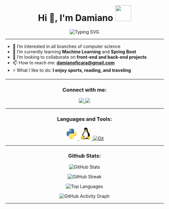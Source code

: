 <h1 align="center">Hi 👋, I'm Damiano <img height="50" width="50" src="https://emoji.gg/assets/emoji/7333-parrotdance.gif"></h1>

<p align="center">
  <img src="https://readme-typing-svg.demolab.com?font=Fira+Code&weight=500&size=22&pause=1000&center=true&vCenter=true&width=440&lines=Computer+Science+Enthusiast;Machine+Learning+Learner;Spring+Boot+Developer;Front-end+%26+Back-end+Collaborator;Passionate+About+Sports+%26+Traveling" alt="Typing SVG" />
</p>

---

- 👀 I’m interested in all branches of computer science
- 🌱 I’m currently learning **Machine Learning** and **Spring Boot**
- 👯 I’m looking to collaborate on **front-end and back-end projects**
- 📫 How to reach me: **[damianoficara@gmail.com](mailto:damianoficara@gmail.com)**
- ⚡ What I like to do: **I enjoy sports, reading, and traveling**

---

<h3 align="center">Connect with me:</h3>
<p align="center">
  <a href="https://www.linkedin.com/in/damiano-ficara-5ba1351b2/" target="_blank">
    <img src="https://img.shields.io/badge/LinkedIn-0077B5?style=for-the-badge&logo=linkedin&logoColor=white"/>
  </a>
  <a href="mailto:damianoficara@gmail.com" target="_blank">
    <img src="https://img.shields.io/badge/Gmail-D14836?style=for-the-badge&logo=gmail&logoColor=white"/>
  </a>
</p>

---

<h3 align="center">Languages and Tools:</h3>
<p align="center"> 
  <a href="https://www.python.org" target="_blank"> 
    <img src="https://raw.githubusercontent.com/devicons/devicon/master/icons/python/python-original.svg" alt="Python" width="40" height="40"/> 
  </a> 
  <a href="https://www.linux.org/" target="_blank"> 
    <img src="https://raw.githubusercontent.com/devicons/devicon/master/icons/linux/linux-original.svg" alt="Linux" width="40" height="40"/> 
  </a> 
  <a href="https://git-scm.com/" target="_blank"> 
    <img src="https://www.vectorlogo.zone/logos/git-scm/git-scm-icon.svg" alt="Git" width="40" height="40"/> 
  </a>
</p>

---

<h3 align="center">Github Stats:</h3>
<p align="center">
  <img src="https://github-readme-stats.vercel.app/api?username=your-username&show_icons=true&theme=radical" alt="GitHub Stats" />
</p>

<p align="center">
  <img src="https://github-readme-streak-stats.herokuapp.com/?user=your-username&theme=radical" alt="GitHub Streak" />
</p>

<p align="center">
  <img src="https://github-readme-stats.vercel.app/api/top-langs/?username=your-username&layout=compact&theme=radical" alt="Top Languages" />
</p>

<p align="center">
  <img src="https://activity-graph.herokuapp.com/graph?username=your-username&theme=github" alt="GitHub Activity Graph" />
</p>

---

<!--
**dami013/dami013** is a ✨ _special_ ✨ repository because its `README.md` (this file) appears on your GitHub profile.
You can click the Preview link to take a look at your changes.
-->

